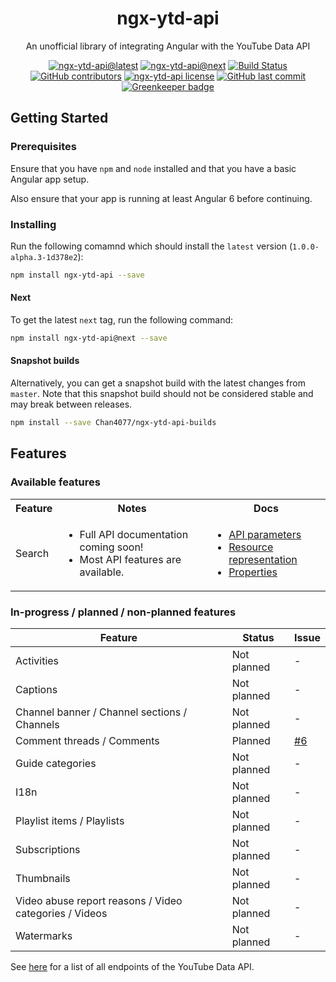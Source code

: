 <h1 align="center">ngx-ytd-api</h1>

<p align="center">An unofficial library of integrating Angular with the YouTube Data API</p>

<div align="center">

<!-- Badges -->
[![ngx-ytd-api@latest](https://img.shields.io/npm/v/ngx-ytd-api.svg?style=flat-square)][package-url]
[![ngx-ytd-api@next](https://img.shields.io/npm/v/ngx-ytd-api/next.svg?style=flat-square)][package-url]
[![Build Status](https://img.shields.io/travis/Chan4077/ngx-ytd-api.svg?style=flat-square)](https://travis-ci.org/Chan4077/ngx-ytd-api)
[![GitHub contributors](https://img.shields.io/github/contributors/Chan4077/ngx-ytd-api.svg?style=flat-square)](https://github.com/Chan4077/ngx-ytd-api/graphs/contributors)
[![ngx-ytd-api license](https://img.shields.io/github/license/Chan4077/ngx-ytd-api.svg?style=flat-square)](https://github.com/Chan4077/ngx-ytd-api/blob/master/LICENSE)
[![GitHub last commit](https://img.shields.io/github/last-commit/Chan4077/ngx-ytd-api.svg?style=flat-square)](https://github.com/Chan4077/ngx-ytd-api/commits) [![Greenkeeper badge](https://badges.greenkeeper.io/Chan4077/ngx-ytd-api.svg)](https://greenkeeper.io/)


<!-- [![GitHub latest release](https://img.shields.io/github/release/Chan4077/ngx-ytd-api/all.svg?style=flat-square)][package-url] -->

<!-- END Badges -->

</div>

## Getting Started

### Prerequisites
Ensure that you have `npm` and `node` installed and that you have a basic Angular app setup.

Also ensure that your app is running at least Angular 6 before continuing.

### Installing
Run the following comamnd which should install the `latest` version (`1.0.0-alpha.3-1d378e2`):

```bash
npm install ngx-ytd-api --save
```

#### Next
To get the latest `next` tag, run the following command:

```bash
npm install ngx-ytd-api@next --save
```

#### Snapshot builds
Alternatively, you can get a snapshot build with the latest changes from `master`. Note that this snapshot build should not be considered stable and may break between releases.

```bash
npm install --save Chan4077/ngx-ytd-api-builds
```

## Features

### Available features

<table>
	<tbody>
		<tr>
			<th>Feature</th>
			<th>Notes</th>
			<th>Docs</th>
		</tr>
		<tr>
			<td>Search</td>
			<td>
				<ul>
					<li>Full API documentation coming soon!</li>
					<li>Most API features are available.</li>
				</ul>
			</td>
			<td>
				<ul>
					<li><a href="https://developers.google.com/youtube/v3/docs/search/list#parameters">API parameters</a></li>
					<li><a href="https://developers.google.com/youtube/v3/docs/search#resource-representation">Resource representation</a></li>
					<li><a href="https://developers.google.com/youtube/v3/docs/search#properties">Properties</a></li>
				</ul>
			</td>
	</tbody>
</table>

### In-progress / planned / non-planned features

Feature | Status | Issue
---|---|---
Activities | Not planned | - 
Captions | Not planned | -
Channel banner / Channel sections / Channels | Not planned | -
Comment threads / Comments | Planned | [#6](https://github.com/Chan4077/ngx-ytd-api/issues/6)
Guide categories | Not planned | -
I18n | Not planned | -
Playlist items / Playlists | Not planned | -
Subscriptions | Not planned | -
Thumbnails | Not planned | -
Video abuse report reasons / Video categories / Videos | Not planned | -
Watermarks | Not planned | -

See [here](https://developers.google.com/youtube/v3/docs) for a list of all endpoints of the YouTube Data API.

[package-url]: https://npmjs.com/package/ngx-ytd-api
